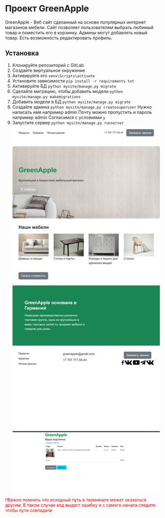 # Проект GreenApple

GreenApple - Веб сайт сделанный на основе популярных интернет магазинов мебели.
Сайт позволяет пользователям выбрать любимый товар и поместить его в корзинку.
Админы могут добавлять новый товар. Есть возможность редактировать профиль. 


## Установка
1. Клонируйте репозиторий с GitLab
2. Создайте виртуальное окружение
3. Активируйте его `venv\Scripts\activate `
3. Установите зависимости `pip install -r requirements.txt`
4. Активируйте БД `python mysite/manage.py migrate`
5. Сделайте миграцию, чтобы добавить модели `python mysite/manage.py makemigrations`
6. Добавить модели в БД `python mysite/manage.py migrate`
7. Создайте админа `python mysite/manage.py createsuperuser`
Нужно написать имя например admin
Почту можно пропустить и пароль например admin
Согласимся с условиями `y`
8. Запустите сервер `python mysite/manage.py runserver`
![web_screen.png](mysite/media/readme_image/web_screen.png)
![2024-04-15_19-28-36.png](mysite/media/readme_image/2024-04-15_19-28-36.png)

<span style="color:red">
!!Важно помнить что исходный путь в терминале может оказаться другим. 
В таком случае код выдаст ошибку и с самого начала следите чтобы пути совпадали
</span>

